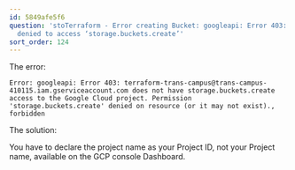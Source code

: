 ```yaml
---
id: 5849afe5f6
question: 'stoTerraform - Error creating Bucket: googleapi: Error 403: Permission
  denied to access ‘storage.buckets.create’'
sort_order: 124
---
```


The error:

```
Error: googleapi: Error 403: terraform-trans-campus@trans-campus-410115.iam.gserviceaccount.com does not have storage.buckets.create access to the Google Cloud project. Permission 'storage.buckets.create' denied on resource (or it may not exist)., forbidden
```

The solution:

You have to declare the project name as your Project ID, not your Project name, available on the GCP console Dashboard.